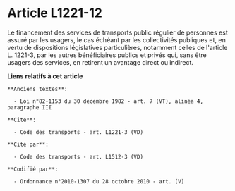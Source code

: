 # Article L1221-12

Le financement des services de transports public régulier de personnes est assuré par les usagers, le cas échéant par les
collectivités publiques et, en vertu de dispositions législatives particulières, notamment celles de l'article L. 1221-3, par
les autres bénéficiaires publics et privés qui, sans être usagers des services, en retirent un avantage direct ou indirect.

**Liens relatifs à cet article**

	**Anciens textes**:

	  - Loi n°82-1153 du 30 décembre 1982 - art. 7 (VT), alinéa 4, paragraphe III

	**Cite**:

	  - Code des transports - art. L1221-3 (VD)

	**Cité par**:

	  - Code des transports - art. L1512-3 (VD)

	**Codifié par**:

	  - Ordonnance n°2010-1307 du 28 octobre 2010 - art. (V)
